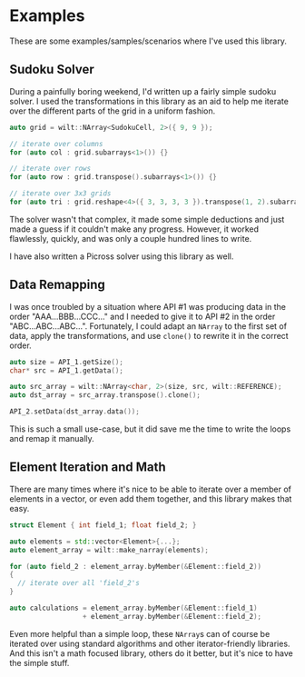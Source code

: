 # Examples

These are some examples/samples/scenarios where I've used this library.

## Sudoku Solver

During a painfully boring weekend, I'd written up a fairly simple sudoku solver. I used the transformations in this library as an aid to help me iterate over the different parts of the grid in a uniform fashion.

```C++
auto grid = wilt::NArray<SudokuCell, 2>({ 9, 9 });

// iterate over columns
for (auto col : grid.subarrays<1>()) {}

// iterate over rows
for (auto row : grid.transpose().subarrays<1>()) {}

// iterate over 3x3 grids
for (auto tri : grid.reshape<4>({ 3, 3, 3, 3 }).transpose(1, 2).subarrays<2>()) {}
```

The solver wasn't that complex, it made some simple deductions and just made a guess if it couldn't make any progress. However, it worked flawlessly, quickly, and was only a couple hundred lines to write.

I have also written a Picross solver using this library as well.

## Data Remapping

I was once troubled by a situation where API #1 was producing data in the order "AAA...BBB...CCC..." and I needed to give it to API #2 in the order "ABC...ABC...ABC...". Fortunately, I could adapt an `NArray` to the first set of data, apply the transformations, and use `clone()` to rewrite it in the correct order.

```C++
auto size = API_1.getSize();
char* src = API_1.getData();

auto src_array = wilt::NArray<char, 2>(size, src, wilt::REFERENCE);
auto dst_array = src_array.transpose().clone();

API_2.setData(dst_array.data());
```

This is such a small use-case, but it did save me the time to write the loops and remap it manually.

## Element Iteration and Math

There are many times where it's nice to be able to iterate over a member of elements in a vector, or even add them together, and this library makes that easy.

```C++
struct Element { int field_1; float field_2; }

auto elements = std::vector<Element>{...};
auto element_array = wilt::make_narray(elements);

for (auto field_2 : element_array.byMember(&Element::field_2))
{
  // iterate over all 'field_2's
}

auto calculations = element_array.byMember(&Element::field_1)
                  + element_array.byMember(&Element::field_2);
```

Even more helpful than a simple loop, these `NArray`s can of course be iterated over using standard algorithms and other iterator-friendly libraries. And this isn't a math focused library, others do it better, but it's nice to have the simple stuff.
